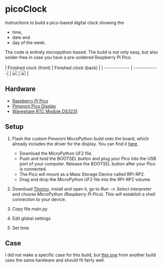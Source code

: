 
picoClock
========================
Instructions to build a pico-based digital clock showing the 
  + time, 
  + date and 
  + day of the week.

The code is entirely micropython-based. The build is not only easy, but also solder-free in case you have a pre-soldered Raspberry Pi Pico.
<br></br>
| Finished clock (front)   | Finished clock (back)   |
| ------------- | -------------|
| [![](https://i.imgur.com/J0NngF4.png?raw=true)](https://i.imgur.com/J0NngF4.png.jpg)   |   [![](https://i.imgur.com/hw6ClAO.png?raw=true)](https://i.imgur.com/hw6ClAO.png)   |

## Hardware
+ [Raspberry Pi Pico](https://www.raspberrypi.com/products/raspberry-pi-pico/)
+ [Pimoroni Pico Display](https://www.waveshare.com/pico-oled-2.23.htm)
+ [Waveshare RTC Module DS3231](https://www.waveshare.com/pico-rtc-ds3231.htm)


## Setup
1. Flash the custom Pimoroni MicroPython build onto the board, which already includes the driver for the display. You can find it [here](https://github.com/pimoroni/pimoroni-pico/releases/latest/).
    - Download the MicroPython UF2 file.
    - Push and hold the BOOTSEL button and plug your Pico into the USB port of your computer. Release the BOOTSEL button after your Pico is connected.
    - The Pico will mount as a Mass Storage Device called RPI-RP2.
    - Drag and drop the MicroPython UF2 file into the RPI-RP2 volume.
    
2. Download [Thonny](https://thonny.org/), install and open it, go to _Run_ --> _Select interpreter_ and choose _MicroPython (Raspberry Pi Pico)_. This will establish a shell connection to your device.
3. Copy file main.py
4. Edit global settings
5. Set time

## Case
I did not make a specific case for this build, but [this one](https://www.printables.com/de/model/237722-raspberry-pi-pico-rtc-display-case) from another build uses the same hardware and should fit fairly well.
